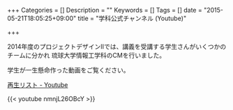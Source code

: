 +++
Categories = []
Description = ""
Keywords = []
Tags = []
date = "2015-05-21T18:05:25+09:00"
title = "学科公式チャンネル (Youtube)"

+++

2014年度のプロジェクトデザインIIでは、講義を受講する学生さんがいくつかのチームに分かれ
琉球大学情報工学科のCMを行いました。

学生が一生懸命作った動画をご覧ください。


[再生リスト - Youtube](https://www.youtube.com/channel/UCa1Ds55qqRLKl-QY8F6krjg/feed)

{{< youtube nmnjL26OBcY >}}
